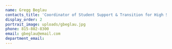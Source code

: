```yaml
---
name: Gregg Beglau
contacts_title: 'Coordinator of Student Support & Transition for High School Equivalency & ESL'
display_order: 2
portrait_image: uploads/gbeglau.jpg
phone: 815-802-8300
email: gbeglau@email.com
department_email:
---
```

